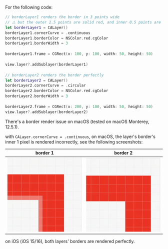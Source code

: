 For the following code:

```swift
// borderLayer1 renders the border in 3 points wide
// ⚠️ but the outer 2.5 points are solid red, and inner 0.5 points are rendered in semi transparent red
let borderLayer1 = CALayer()
borderLayer1.cornerCurve = .continuous
borderLayer1.borderColor = NSColor.red.cgColor
borderLayer1.borderWidth = 3

borderLayer1.frame = CGRect(x: 100, y: 100, width: 50, height: 50)

view.layer?.addSublayer(borderLayer1)

// borderLayer2 renders the border perfectly
let borderLayer2 = CALayer()
borderLayer2.cornerCurve = .circular
borderLayer2.borderColor = NSColor.red.cgColor
borderLayer2.borderWidth = 3

borderLayer2.frame = CGRect(x: 200, y: 100, width: 50, height: 50)
view.layer?.addSublayer(borderLayer2)
```

There's a border render issue on macOS (tested on macOS Monterey, 12.5.1).

with `CALayer.cornerCurve = .continuous`, on macOS, the layer's border's inner 1 pixel is rendered incorrectly, see the following screenshots:

| border 1 | border 2 |
| :-: | :-: |
| ![](mac-border1.png) | ![](mac-border2.png) | 

on iOS (iOS 15/16), both layers' borders are rendered perfectly.
